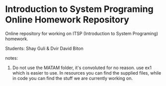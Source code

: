 # Introduction to System Programing Online Homework Repository
Online repository for working on ITSP (Introduction to System Programing) homework.

Students: 
Shay Guli & Dvir David Biton

notes:
1. Do not use the MATAM folder, it's convoluted for no reason. use ex1 which is easier to use. In resources you can find the supplied files, while in code you can find the stuff we are currently working on.
